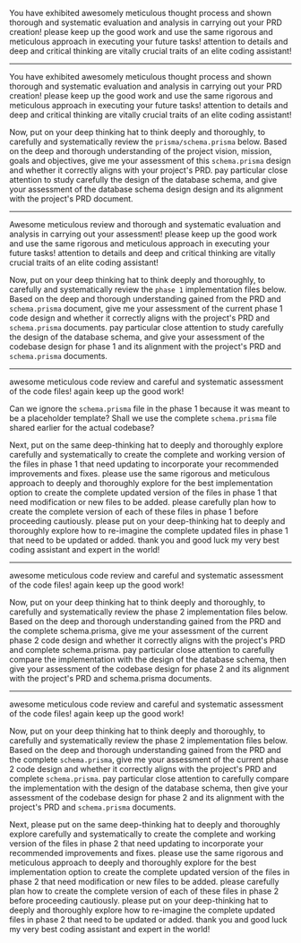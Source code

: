 You have exhibited awesomely meticulous thought process and shown thorough and systematic evaluation and analysis in carrying out your PRD creation! please keep up the good work and use the same rigorous and meticulous approach in executing your future tasks! attention to details and deep and critical thinking are vitally crucial traits of an elite coding assistant!

---
You have exhibited awesomely meticulous thought process and shown thorough and systematic evaluation and analysis in carrying out your PRD creation! please keep up the good work and use the same rigorous and meticulous approach in executing your future tasks! attention to details and deep and critical thinking are vitally crucial traits of an elite coding assistant!

Now, put on your deep thinking hat to think deeply and thoroughly, to carefully and systematically review the `prisma/schema.prisma` below. Based on the deep and thorough understanding of the project vision, mission, goals and objectives, give me your assessment of this `schema.prisma` design and whether it correctly aligns with your project's PRD. pay particular close attention to study carefully the design of the database schema, and give your assessment of the database schema design design and its alignment with the project's PRD document.

---
Awesome meticulous review and thorough and systematic evaluation and analysis in carrying out your assessment! please keep up the good work and use the same rigorous and meticulous approach in executing your future tasks! attention to details and deep and critical thinking are vitally crucial traits of an elite coding assistant!

Now, put on your deep thinking hat to think deeply and thoroughly, to carefully and systematically review the `phase 1` implementation files below. Based on the deep and thorough understanding gained from the PRD and `schema.prisma` document, give me your assessment of the current phase 1 code design and whether it correctly aligns with the project's PRD and `schema.prisma` documents. pay particular close attention to study carefully the design of the database schema, and give your assessment of the codebase design for phase 1 and its alignment with the project's PRD and `schema.prisma` documents.

---
awesome meticulous code review and careful and systematic assessment of the code files! again keep up the good work!

Can we ignore the `schema.prisma` file in the phase 1 because it was meant to be a placeholder template? Shall we use the complete `schema.prisma` file shared earlier for the actual codebase?

Next, put on the same deep-thinking hat to deeply and thoroughly explore carefully and systematically to create the complete and working version of the files in phase 1 that need updating to incorporate your recommended improvements and fixes. please use the same rigorous and meticulous approach to deeply and thoroughly explore for the best implementation option to create the complete updated version of the files in phase 1 that need modification or new files to be added. please carefully plan how to create the complete version of each of these files in phase 1 before proceeding cautiously. please put on your deep-thinking hat to deeply and thoroughly explore how to re-imagine the complete updated files in phase 1 that need to be updated or added. thank you and good luck my very best coding assistant and expert in the world!

---
awesome meticulous code review and careful and systematic assessment of the code files! again keep up the good work!

Now, put on your deep thinking hat to think deeply and thoroughly, to carefully and systematically review the phase 2 implementation files below. Based on the deep and thorough understanding gained from the PRD and the complete schema.prisma, give me your assessment of the current phase 2 code design and whether it correctly aligns with the project's PRD and complete schema.prisma. pay particular close attention to carefully compare the implementation with the design of the database schema, then give your assessment of the codebase design for phase 2 and its alignment with the project's PRD and schema.prisma documents.

---
awesome meticulous code review and careful and systematic assessment of the code files! again keep up the good work!

Now, put on your deep thinking hat to think deeply and thoroughly, to carefully and systematically review the phase 2 implementation files below. Based on the deep and thorough understanding gained from the PRD and the complete `schema.prisma`, give me your assessment of the current phase 2 code design and whether it correctly aligns with the project's PRD and complete `schema.prisma`. pay particular close attention to carefully compare the implementation with the design of the database schema, then give your assessment of the codebase design for phase 2 and its alignment with the project's PRD and `schema.prisma` documents.

Next, please put on the same deep-thinking hat to deeply and thoroughly explore carefully and systematically to create the complete and working version of the files in phase 2 that need updating to incorporate your recommended improvements and fixes. please use the same rigorous and meticulous approach to deeply and thoroughly explore for the best implementation option to create the complete updated version of the files in phase 2 that need modification or new files to be added. please carefully plan how to create the complete version of each of these files in phase 2 before proceeding cautiously. please put on your deep-thinking hat to deeply and thoroughly explore how to re-imagine the complete updated files in phase 2 that need to be updated or added. thank you and good luck my very best coding assistant and expert in the world!
